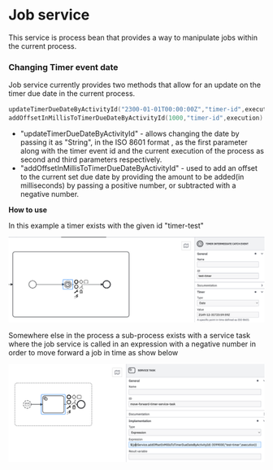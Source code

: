 # Job service

This service is process bean that provides a way to manipulate jobs within the current process.

### Changing Timer event date

Job service currently provides two methods that allow for an update on the timer due date in the current process.

```kotlin
updateTimerDueDateByActivityId("2300-01-01T00:00:00Z","timer-id",execution)
addOffsetInMillisToTimerDueDateByActivityId(1000,"timer-id",execution)
```

* "updateTimerDueDateByActivityId" - allows changing the date by passing it as "String", in the ISO 8601 format , as the first parameter along with the timer event id and the current execution of the process as second and third parameters respectively.
* "addOffsetInMillisToTimerDueDateByActivityId" - used to add an offset to the current set due date by providing the amount to be added(in milliseconds) by passing a positive number, or subtracted with a negative number.

**How to use**

In this example a timer exists with the given id "timer-test"

![timer](../../.gitbook/assets/timer.png)

Somewhere else in the process a sub-process exists with a service task where the job service is called in an expression with a negative number in order to move forward a job in time as show below

![job-service-example](../../.gitbook/assets/job-service-example.png)
